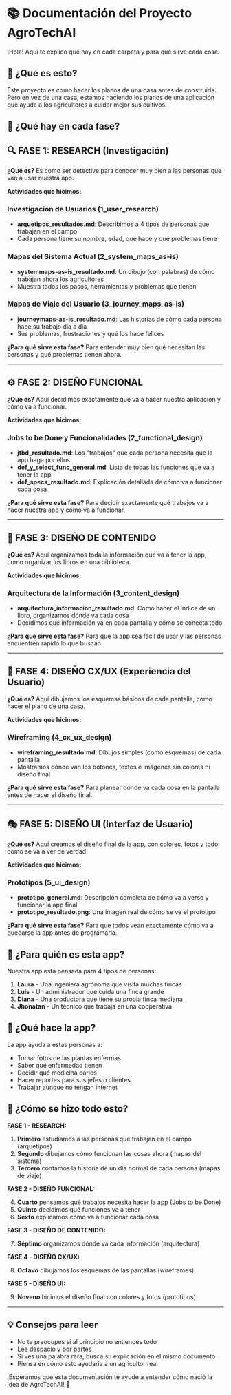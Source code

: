 # 📚 Documentación del Proyecto AgroTechAI

¡Hola! Aquí te explico qué hay en cada carpeta y para qué sirve cada cosa.

## 🤔 ¿Qué es esto?

Este proyecto es como hacer los planos de una casa antes de construirla. Pero en vez de una casa, estamos haciendo los planos de una aplicación que ayuda a los agricultores a cuidar mejor sus cultivos.

## 📂 ¿Qué hay en cada fase?

## 🔍 FASE 1: RESEARCH (Investigación)
**¿Qué es?** Es como ser detective para conocer muy bien a las personas que van a usar nuestra app.

**Actividades que hicimos:**

### Investigación de Usuarios (1_user_research)
- **arquetipos_resultados.md**: Describimos a 4 tipos de personas que trabajan en el campo
- Cada persona tiene su nombre, edad, qué hace y qué problemas tiene

### Mapas del Sistema Actual (2_system_maps_as-is)
- **systemmaps-as-is_resultado.md**: Un dibujo (con palabras) de cómo trabajan ahora los agricultores
- Muestra todos los pasos, herramientas y problemas que tienen

### Mapas de Viaje del Usuario (3_journey_maps_as-is)
- **journeymaps-as-is_resultado.md**: Las historias de cómo cada persona hace su trabajo día a día
- Sus problemas, frustraciones y qué los hace felices

**¿Para qué sirve esta fase?** Para entender muy bien qué necesitan las personas y qué problemas tienen ahora.

---

## ⚙️ FASE 2: DISEÑO FUNCIONAL
**¿Qué es?** Aquí decidimos exactamente qué va a hacer nuestra aplicación y cómo va a funcionar.

**Actividades que hicimos:**

### Jobs to be Done y Funcionalidades (2_functional_design)
- **jtbd_resultado.md**: Los "trabajos" que cada persona necesita que la app haga por ellos
- **def_y_select_func_general.md**: Lista de todas las funciones que va a tener la app
- **def_specs_resultado.md**: Explicación detallada de cómo va a funcionar cada cosa

**¿Para qué sirve esta fase?** Para decidir exactamente qué trabajos va a hacer nuestra app y cómo va a funcionar.

---

## 📝 FASE 3: DISEÑO DE CONTENIDO
**¿Qué es?** Aquí organizamos toda la información que va a tener la app, como organizar los libros en una biblioteca.

**Actividades que hicimos:**

### Arquitectura de la Información (3_content_design)
- **arquitectura_informacion_resultado.md**: Como hacer el índice de un libro, organizamos dónde va cada cosa
- Decidimos qué información va en cada pantalla y cómo se conecta todo

**¿Para qué sirve esta fase?** Para que la app sea fácil de usar y las personas encuentren rápido lo que buscan.

---

## 🎨 FASE 4: DISEÑO CX/UX (Experiencia del Usuario)
**¿Qué es?** Aquí dibujamos los esquemas básicos de cada pantalla, como hacer el plano de una casa.

**Actividades que hicimos:**

### Wireframing (4_cx_ux_design)
- **wireframing_resultado.md**: Dibujos simples (como esquemas) de cada pantalla
- Mostramos dónde van los botones, textos e imágenes sin colores ni diseño final

**¿Para qué sirve esta fase?** Para planear dónde va cada cosa en la pantalla antes de hacer el diseño final.

---

## 🎭 FASE 5: DISEÑO UI (Interfaz de Usuario)
**¿Qué es?** Aquí creamos el diseño final de la app, con colores, fotos y todo como se va a ver de verdad.

**Actividades que hicimos:**

### Prototipos (5_ui_design)
- **prototipo_general.md**: Descripción completa de cómo va a verse y funcionar la app final
- **prototipo_resultado.png**: Una imagen real de cómo se ve el prototipo

**¿Para qué sirve esta fase?** Para que todos vean exactamente cómo va a quedarse la app antes de programarla.

## 🎯 ¿Para quién es esta app?

Nuestra app está pensada para 4 tipos de personas:

1. **Laura** - Una ingeniera agrónoma que visita muchas fincas
2. **Luis** - Un administrador que cuida una finca grande
3. **Diana** - Una productora que tiene su propia finca mediana
4. **Jhonatan** - Un técnico que trabaja en una cooperativa

## 🚀 ¿Qué hace la app?

La app ayuda a estas personas a:
- Tomar fotos de las plantas enfermas
- Saber qué enfermedad tienen
- Decidir qué medicina darles
- Hacer reportes para sus jefes o clientes
- Trabajar aunque no tengan internet

## 🔄 ¿Cómo se hizo todo esto?

**FASE 1 - RESEARCH:**
1. **Primero** estudiamos a las personas que trabajan en el campo (arquetipos)
2. **Segundo** dibujamos cómo funcionan las cosas ahora (mapas del sistema)
3. **Tercero** contamos la historia de un día normal de cada persona (mapas de viaje)

**FASE 2 - DISEÑO FUNCIONAL:**

4. **Cuarto** pensamos qué trabajos necesita hacer la app (Jobs to be Done)
5. **Quinto** decidimos qué funciones va a tener
6. **Sexto** explicamos cómo va a funcionar cada cosa

**FASE 3 - DISEÑO DE CONTENIDO:**

7. **Séptimo** organizamos dónde va cada información (arquitectura)

**FASE 4 - DISEÑO CX/UX:**

8. **Octavo** dibujamos los esquemas de las pantallas (wireframes)

**FASE 5 - DISEÑO UI:**

9. **Noveno** hicimos el diseño final con colores y fotos (prototipos)

---

## 💡 Consejos para leer

- No te preocupes si al principio no entiendes todo
- Lee despacio y por partes
- Si ves una palabra rara, busca su explicación en el mismo documento
- Piensa en cómo esto ayudaría a un agricultor real

¡Esperamos que esta documentación te ayude a entender cómo nació la idea de AgroTechAI! 🌱
